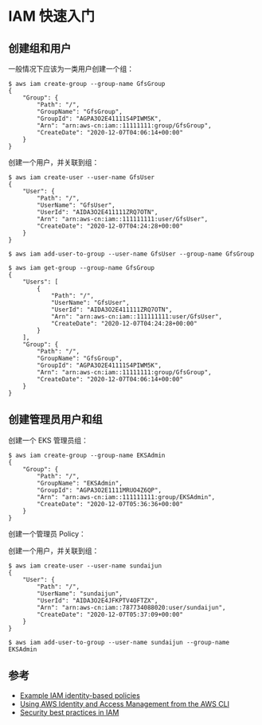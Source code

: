 # IAM 快速入门

## 创建组和用户

一般情况下应该为一类用户创建一个组：

```shell
$ aws iam create-group --group-name GfsGroup
{
    "Group": {
        "Path": "/",
        "GroupName": "GfsGroup",
        "GroupId": "AGPA3O2E41111S4PIWM5K",
        "Arn": "arn:aws-cn:iam::11111111:group/GfsGroup",
        "CreateDate": "2020-12-07T04:06:14+00:00"
    }
}
```

创建一个用户，并关联到组：

```shell
$ aws iam create-user --user-name GfsUser
{
    "User": {
        "Path": "/",
        "UserName": "GfsUser",
        "UserId": "AIDA3O2E411111ZRQ7OTN",
        "Arn": "arn:aws-cn:iam::111111111:user/GfsUser",
        "CreateDate": "2020-12-07T04:24:28+00:00"
    }
}

$ aws iam add-user-to-group --user-name GfsUser --group-name GfsGroup

$ aws iam get-group --group-name GfsGroup
{
    "Users": [
        {
            "Path": "/",
            "UserName": "GfsUser",
            "UserId": "AIDA3O2E411111ZRQ7OTN",
            "Arn": "arn:aws-cn:iam::111111111:user/GfsUser",
            "CreateDate": "2020-12-07T04:24:28+00:00"
        }
    ],
    "Group": {
        "Path": "/",
        "GroupName": "GfsGroup",
        "GroupId": "AGPA3O2E41111S4PIWM5K",
        "Arn": "arn:aws-cn:iam::11111111:group/GfsGroup",
        "CreateDate": "2020-12-07T04:06:14+00:00"
    }
}

```


## 创建管理员用户和组

创建一个 EKS 管理员组：

```shell
$ aws iam create-group --group-name EKSAdmin
{
    "Group": {
        "Path": "/",
        "GroupName": "EKSAdmin",
        "GroupId": "AGPA3O2E1111MRUO4Z6QP",
        "Arn": "arn:aws-cn:iam::111111111:group/EKSAdmin",
        "CreateDate": "2020-12-07T05:36:36+00:00"
    }
}
```

创建一个管理员 Policy：





创建一个用户，并关联到组：

```shell
$ aws iam create-user --user-name sundaijun
{
    "User": {
        "Path": "/",
        "UserName": "sundaijun",
        "UserId": "AIDA3O2E4JFKPTV4OFTZX",
        "Arn": "arn:aws-cn:iam::787734088020:user/sundaijun",
        "CreateDate": "2020-12-07T05:37:09+00:00"
    }
}

$ aws iam add-user-to-group --user-name sundaijun --group-name EKSAdmin
```








## 参考


* [Example IAM identity-based policies](https://docs.aws.amazon.com/IAM/latest/UserGuide/access_policies_examples.html)
* [Using AWS Identity and Access Management from the AWS CLI](https://docs.aws.amazon.com/cli/latest/userguide/cli-services-iam.html)
* [Security best practices in IAM](https://docs.aws.amazon.com/IAM/latest/UserGuide/best-practices.html)